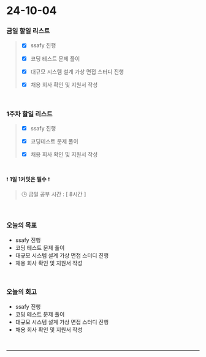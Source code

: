 # 24-10-04
### 금일 할일 리스트
> - [x] ssafy 진행
>
> - [x] 코딩 테스트 문제 풀이
>
> - [x] 대규모 시스템 설계 가상 면접 스터디 진행
>
> - [x] 채용 회사 확인 및 지원서 작성

<br/>

### 1주차 할일 리스트
> - [x] ssafy 진행
>
> - [x] 코딩테스트 문제 풀이
>
> - [x] 채용 회사 확인 및 지원서 작성

<br/>

❗ **1일 1커밋은 필수** ❗
> 🕒 금일 공부 시간 : [ 8시간 ]

<br/>

### 오늘의 목표
- ssafy 진행
- 코딩 테스트 문제 풀이
- 대규모 시스템 설계 가상 면접 스터디 진행
- 채용 회사 확인 및 지원서 작성

<br>

### 오늘의 회고
- ssafy 진행
- 코딩 테스트 문제 풀이
- 대규모 시스템 설계 가상 면접 스터디 진행
- 채용 회사 확인 및 지원서 작성

<br/>

---
